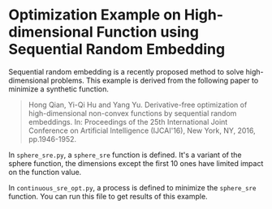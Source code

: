 # Optimization Example on High-dimensional Function using Sequential Random Embedding

Sequential random embedding is a recently proposed method to solve high-dimensional problems. This example is derived from the following paper to minimize a synthetic function.
> Hong Qian, Yi-Qi Hu and Yang Yu. Derivative-free optimization of high-dimensional non-convex functions by sequential random embeddings. In: Proceedings of the 25th International Joint Conference on Artificial Intelligence (IJCAI'16), New York, NY, 2016, pp.1946-1952. 

In `sphere_sre.py`, a `sphere_sre` function is defined. It's a variant of the sphere function, the dimensions except the first 10 ones have limited impact on the function value.

In `continuous_sre_opt.py`, a process is defined to minimize the `sphere_sre` function. You can run this file to get results of this example.
